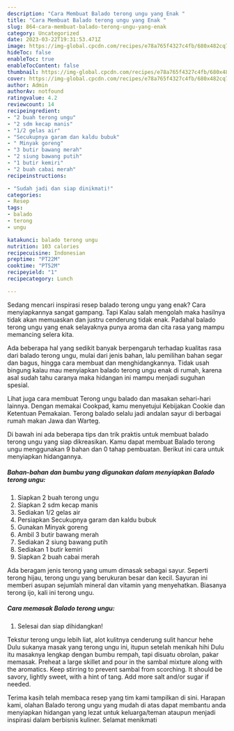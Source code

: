 ```yaml
---
description: "Cara Membuat Balado terong ungu yang Enak "
title: "Cara Membuat Balado terong ungu yang Enak "
slug: 864-cara-membuat-balado-terong-ungu-yang-enak
category: Uncategorized
date: 2023-03-22T19:31:53.471Z
image: https://img-global.cpcdn.com/recipes/e78a765f4327c4fb/680x482cq70/balado-terong-ungu-foto-resep-utama.jpg
hideToc: false
enableToc: true
enableTocContent: false
thumbnail: https://img-global.cpcdn.com/recipes/e78a765f4327c4fb/680x482cq70/balado-terong-ungu-foto-resep-utama.jpg
cover: https://img-global.cpcdn.com/recipes/e78a765f4327c4fb/680x482cq70/balado-terong-ungu-foto-resep-utama.jpg
author: Admin
authorAv: notfound
ratingvalue: 4.2
reviewcount: 14
recipeingredient:
- "2 buah terong ungu"
- "2 sdm kecap manis"
- "1/2 gelas air"
- "Secukupnya garam dan kaldu bubuk"
- " Minyak goreng"
- "3 butir bawang merah"
- "2 siung bawang putih"
- "1 butir kemiri"
- "2 buah cabai merah"
recipeinstructions:

- "Sudah jadi dan siap dinikmati!"
categories:
- Resep
tags:
- balado
- terong
- ungu

katakunci: balado terong ungu 
nutrition: 103 calories
recipecuisine: Indonesian
preptime: "PT22M"
cooktime: "PT52M"
recipeyield: "1"
recipecategory: Lunch

---
```



Sedang mencari inspirasi resep balado terong ungu yang enak? Cara menyiapkannya sangat gampang. Tapi Kalau salah mengolah maka hasilnya tidak akan memuaskan dan justru cenderung tidak enak. Padahal balado terong ungu yang enak selayaknya punya aroma dan cita rasa yang mampu memancing selera kita.


Ada beberapa hal yang sedikit banyak berpengaruh terhadap kualitas rasa dari balado terong ungu, mulai dari jenis bahan, lalu pemilihan bahan segar dan bagus, hingga cara membuat dan menghidangkannya. Tidak usah bingung kalau mau menyiapkan balado terong ungu enak di rumah, karena asal sudah tahu caranya maka hidangan ini mampu menjadi suguhan spesial.

Lihat juga cara membuat Terong ungu balado dan masakan sehari-hari lainnya. Dengan memakai Cookpad, kamu menyetujui Kebijakan Cookie dan Ketentuan Pemakaian. Terong balado selalu jadi andalan sayur di berbagai rumah makan Jawa dan Warteg.


Di bawah ini ada beberapa tips dan trik praktis untuk membuat balado terong ungu yang siap dikreasikan. Kamu dapat membuat Balado terong ungu menggunakan 9 bahan dan 0 tahap pembuatan. Berikut ini cara untuk menyiapkan hidangannya.

<!--inarticleads1-->

##### Bahan-bahan dan bumbu yang digunakan dalam menyiapkan Balado terong ungu:

1. Siapkan 2 buah terong ungu
1. Siapkan 2 sdm kecap manis
1. Sediakan 1/2 gelas air
1. Persiapkan Secukupnya garam dan kaldu bubuk
1. Gunakan  Minyak goreng
1. Ambil 3 butir bawang merah
1. Sediakan 2 siung bawang putih
1. Sediakan 1 butir kemiri
1. Siapkan 2 buah cabai merah


Ada beragam jenis terong yang umum dimasak sebagai sayur. Seperti terong hijau, terong ungu yang berukuran besar dan kecil. Sayuran ini memberi asupan sejumlah mineral dan vitamin yang menyehatkan. Biasanya terong ijo, kali ini terong ungu. 

<!--inarticleads2-->

##### Cara memasak Balado terong ungu:


1. Selesai dan siap dihidangkan!

Tekstur terong ungu lebih liat, alot kulitnya cenderung sulit hancur hehe Dulu sukanya masak yang terong ungu ini, itupun setelah menikah hihi Dulu itu masaknya lengkap dengan bumbu rempah, tapi disuatu obrolan, pakar memasak. Preheat a large skillet and pour in the sambal mixture along with the aromatics. Keep stirring to prevent sambal from scorching. It should be savory, lightly sweet, with a hint of tang. Add more salt and/or sugar if needed. 

Terima kasih telah membaca resep yang tim kami tampilkan di sini. Harapan kami, olahan Balado terong ungu yang mudah di atas dapat membantu anda menyiapkan hidangan yang lezat untuk keluarga/teman ataupun menjadi inspirasi dalam berbisnis kuliner. Selamat menikmati
